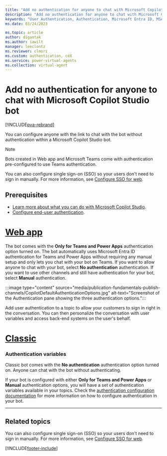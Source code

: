 ```yaml
---
title: "Add no authentication for anyone to chat with Microsoft Copilot Studio bot"
description: "Add no authentication for anyone to chat with Microsoft Copilot Studio bot with out authentication."
keywords: "User Authentication, Authentication, Microsoft Entra ID, MSA, Identity Provider, PVA"
ms.date: 03/24/2023

ms.topic: article
author: digantak
ms.author: iawilt
manager: leeclontz
ms.reviewer: clmori
ms.custom: authentication, ceX
ms.service: power-virtual-agents
ms.collection: virtual-agent
---
```


# Add no authentication for anyone to chat with Microsoft Copilot Studio bot

[!INCLUDE[pva-rebrand](includes/pva-rebrand.md)]

You can configure anyone with the link to chat with the bot without authentication within a Microsoft Copilot Studio bot. 

>[!NOTE]
> Bots created in Web app and Microsoft Teams come with authentication pre-configured to use Teams authentication.

You can also configure single sign-on (SSO) so your users don't need to sign in manually. For more information, see [Configure SSO for web](configure-sso.md).

## Prerequisites

- [Learn more about what you can do with Microsoft Copilot Studio](fundamentals-what-is-power-virtual-agents.md).
- [Configure end-user authentication](configuration-end-user-authentication.md).

# [Web app](#tab/web)

The bot comes with the **Only for Teams and Power Apps** authentication option turned on. The bot automatically uses Microsoft Entra ID authentication for Teams and Power Apps without requiring any manual setup and only lets you chat with your bot on Teams. If you want to allow anyone to chat with your bot, select **No authentication** authentication. If you want to use other channels and still have authentication for your bot, select **Manual** authentication.

:::image type="content" source="media/publication-fundamentals-publish-channels/CopilotDefaultAuthenticationOptions.jpg" alt-text="Screenshot of the Authentication pane showing the three authentication options.":::

Add user authentication to a topic to allow your customers to sign in right in the conversation. You can then personalize the conversation with user variables and access back-end systems on the user's behalf.


# [Classic](#tab/classic)

### Authentication variables

Classic bot comes with the **No authentication** authentication option turned on. Anyone can chat with the bot without authenticating. 

If your bot is configured with either **Only for Teams and Power Apps** or **Manual** authentication options, you will have a set of authentication variables available in your topics. Check the [authentication configuration documentation](configuration-end-user-authentication.md) for more information on how to configure authentication in your bot.

---

## Related topics

You can also configure single sign-on (SSO) so your users don't need to sign in manually. For more information, see [Configure SSO for web](configure-sso.md).

[!INCLUDE[footer-include](includes/footer-banner.md)]
